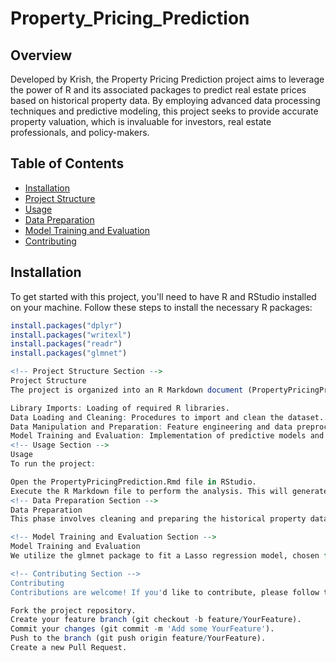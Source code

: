 # Property_Pricing_Prediction


<!-- Overview Section -->
## Overview
Developed by Krish, the Property Pricing Prediction project aims to leverage the power of R and its associated packages to predict real estate prices based on historical property data. By employing advanced data processing techniques and predictive modeling, this project seeks to provide accurate property valuation, which is invaluable for investors, real estate professionals, and policy-makers.

<!-- Table of Contents -->
## Table of Contents
- [Installation](#installation)
- [Project Structure](#project-structure)
- [Usage](#usage)
- [Data Preparation](#data-preparation)
- [Model Training and Evaluation](#model-training-and-evaluation)
- [Contributing](#contributing)
<!-- Installation Section -->
## Installation
To get started with this project, you'll need to have R and RStudio installed on your machine. Follow these steps to install the necessary R packages:
```r
install.packages("dplyr")
install.packages("writexl")
install.packages("readr")
install.packages("glmnet")

<!-- Project Structure Section -->
Project Structure
The project is organized into an R Markdown document (PropertyPricingPrediction.Rmd), which contains:

Library Imports: Loading of required R libraries.
Data Loading and Cleaning: Procedures to import and clean the dataset.
Data Manipulation and Preparation: Feature engineering and data preprocessing steps.
Model Training and Evaluation: Implementation of predictive models and their evaluation.
<!-- Usage Section -->
Usage
To run the project:

Open the PropertyPricingPrediction.Rmd file in RStudio.
Execute the R Markdown file to perform the analysis. This will generate a report that combines code execution with its outputs and interpretations.
<!-- Data Preparation Section -->
Data Preparation
This phase involves cleaning and preparing the historical property data for modeling. The steps include removing non-predictive variables, encoding categorical variables, handling missing values, and feature engineering to enhance model performance.

<!-- Model Training and Evaluation Section -->
Model Training and Evaluation
We utilize the glmnet package to fit a Lasso regression model, chosen for its efficiency in feature selection and ability to handle multicollinearity. The model's performance is evaluated using cross-validation, with Mean Squared Error (MSE) as the metric for accuracy assessment.

<!-- Contributing Section -->
Contributing
Contributions are welcome! If you'd like to contribute, please follow these steps:

Fork the project repository.
Create your feature branch (git checkout -b feature/YourFeature).
Commit your changes (git commit -m 'Add some YourFeature').
Push to the branch (git push origin feature/YourFeature).
Create a new Pull Request.
